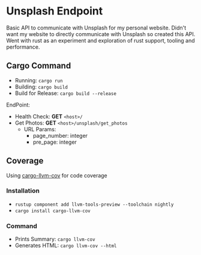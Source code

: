# Unsplash Endpoint

Basic API to communicate with Unsplash for my personal website. Didn't want my website to directly communicate with Unsplash so created this API. Went with rust as an experiment and exploration of rust support, tooling and performance.

## Cargo Command
- Running: `cargo run`
- Building: `cargo build`
- Build for Release: `cargo build --release`

EndPoint:
- Health Check: **GET** `<host>/`
- Get Photos: **GET** `<host>/unsplash/get_photos`
  - URL Params:
      - page_number: integer
      - pre_page: integer

## Coverage

Using [cargo-llvm-cov](https://crates.io/crates/cargo-llvm-cov/0.1.13) for code coverage

### Installation

- `rustup component add llvm-tools-preview --toolchain nightly`
- `cargo install cargo-llvm-cov`

### Command
- Prints Summary: `cargo llvm-cov`
- Generates HTML: `cargo llvm-cov --html`